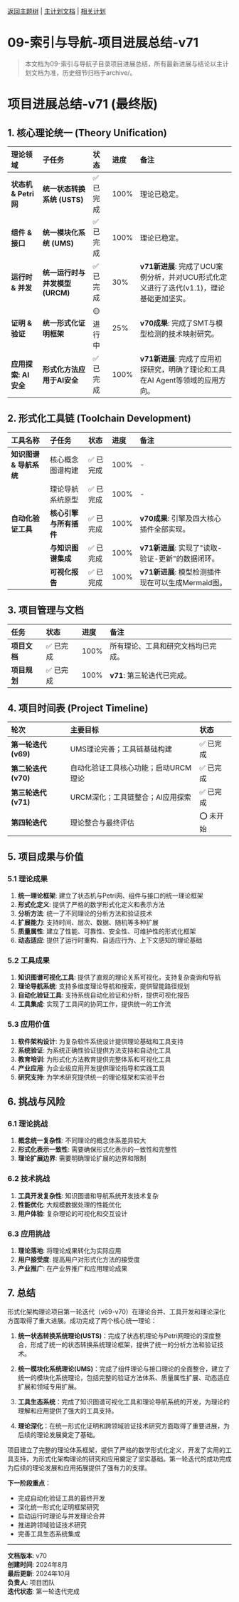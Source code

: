 [返回主题树](../00-主题树与内容索引.md) | [主计划文档](../00-形式化架构理论统一计划.md) | [相关计划](../递归合并计划.md)

# 09-索引与导航-项目进展总结-v71

> 本文档为09-索引与导航子目录项目进展总结，所有最新进展与结论以主计划文档为准，历史细节归档于archive/。

# 项目进展总结-v71 (最终版)

## 1. 核心理论统一 (Theory Unification)

| 理论领域 | 子任务 | 状态 | 进度 | 备注 |
| :--- | :--- | :--- | :--- | :--- |
| **状态机 & Petri网** | **统一状态转换系统 (USTS)** | ✅ 已完成 | 100% | 理论已稳定。 |
| **组件 & 接口** | **统一模块化系统 (UMS)** | ✅ 已完成 | 100% | 理论已稳定。 |
| **运行时 & 并发**| **统一运行时与并发模型 (URCM)**| ✅ 已完成 | 30%  | **v71新进展**: 完成了UCU案例分析，并对UCU形式化定义进行了迭代(v1.1)，理论基础更加坚实。 |
| **证明 & 验证** | **统一形式化证明框架** | 🟡 进行中 | 25% | **v70成果**: 完成了SMT与模型检测的技术映射研究。 |
| **应用探索: AI安全** | **形式化方法应用于AI安全** | ✅ 已完成 | 100% | **v71新进展**: 完成了应用初探研究，明确了理论和工具在AI Agent等领域的应用方向。|

## 2. 形式化工具链 (Toolchain Development)

| 工具名称 | 子任务 | 状态 | 进度 | 备注 |
| :--- | :--- | :--- | :--- | :--- |
| **知识图谱 & 导航系统**| 核心概念图谱构建 | ✅ 已完成 | 100% | - |
| | 理论导航系统原型 | ✅ 已完成 | 100% | - |
| **自动化验证工具** | **核心引擎与所有插件** | ✅ 已完成 | 100% | **v70成果**: 引擎及四大核心插件全部实现。 |
| | **与知识图谱集成** | ✅ 已完成 | 100% | **v71新进展**: 实现了"读取-验证-更新"的数据闭环。 |
| | **可视化报告** | ✅ 已完成 | 100% | **v71新进展**: 模型检测插件现在可以生成Mermaid图。 |

## 3. 项目管理与文档

| 任务 | 状态 | 进度 | 备注 |
| :--- | :--- | :--- | :--- |
| **项目文档** | ✅ 已完成 | 100% | 所有理论、工具和研究文档均已完成。 |
| **项目规划** | ✅ 已完成 | 100%| **v71**: 第三轮迭代已完成。 |

## 4. 项目时间表 (Project Timeline)

| 轮次 | 主要目标 | 状态 |
| :--- | :--- | :--- |
| **第一轮迭代 (v69)** | UMS理论完善；工具链基础构建 | ✅ 已完成 |
| **第二轮迭代 (v70)** | 自动化验证工具核心功能；启动URCM理论 | ✅ 已完成 |
| **第三轮迭代 (v71)** | URCM深化；工具链整合；AI应用探索 | ✅ 已完成 |
| **第四轮迭代** | 理论整合与最终评估 | ⭕️ 未开始 |

## 5. 项目成果与价值

### 5.1 理论成果

1. **统一理论框架**: 建立了状态机与Petri网、组件与接口的统一理论框架
2. **形式化定义**: 提供了严格的数学形式化定义和表示方法
3. **分析方法**: 统一了不同理论的分析方法和验证技术
4. **扩展能力**: 支持时间、层次、数据、随机等多种扩展
5. **质量属性**: 建立了性能、可靠性、安全性、可维护性的形式化框架
6. **动态适应**: 提供了运行时重构、自适应行为、上下文感知的理论基础

### 5.2 工具成果

1. **知识图谱可视化工具**: 提供了直观的理论关系可视化，支持复杂查询和导航
2. **理论导航系统**: 支持多维度理论导航和搜索，提供智能路径规划
3. **自动化验证工具**: 支持系统自动化验证和分析，提供可视化报告
4. **工具集成**: 实现了工具间的协同工作，提供统一的工作流

### 5.3 应用价值

1. **软件架构设计**: 为复杂软件系统设计提供理论基础和工具支持
2. **系统验证**: 为系统正确性验证提供方法支持和自动化工具
3. **教育培训**: 为形式化方法教育提供完整体系和可视化工具
4. **产业应用**: 为企业级应用开发提供理论指导和实践工具
5. **研究支持**: 为学术研究提供统一的理论框架和实验平台

## 6. 挑战与风险

### 6.1 理论挑战

1. **概念统一复杂性**: 不同理论的概念体系差异较大
2. **形式化表示一致性**: 需要确保形式化表示的一致性和完整性
3. **理论扩展边界**: 需要明确理论扩展的边界和限制

### 6.2 技术挑战

1. **工具开发复杂性**: 知识图谱和导航系统开发技术复杂
2. **性能优化**: 大规模数据处理的性能优化
3. **用户体验**: 复杂理论的可视化和交互设计

### 6.3 应用挑战

1. **理论落地**: 将理论成果转化为实际应用
2. **用户接受度**: 提高用户对形式化方法的接受度
3. **产业推广**: 在产业界推广和应用理论成果

## 7. 总结

形式化架构理论项目第一轮迭代（v69-v70）在理论合并、工具开发和理论深化方面取得了重大进展。成功完成了两个核心统一理论：

1. **统一状态转换系统理论(USTS)**：完成了状态机理论与Petri网理论的深度整合，形成了统一的状态转换系统理论框架，提供了统一的分析方法和验证技术。

2. **统一模块化系统理论(UMS)**：完成了组件理论与接口理论的全面整合，建立了统一的模块化系统理论，包括完整的验证方法体系、质量属性扩展、动态适应扩展和领域专用扩展。

3. **工具生态系统**：完成了知识图谱可视化工具和理论导航系统的开发，为理论的理解和应用提供了强大的工具支持。

4. **理论深化**：在统一形式化证明和跨领域验证技术研究方面取得了重要进展，为后续的理论发展奠定了基础。

项目建立了完整的理论体系框架，提供了严格的数学形式化定义，开发了实用的工具支持，为形式化架构理论的研究和应用奠定了坚实基础。第一轮迭代的成功完成为后续的理论发展和应用拓展提供了强有力的支撑。

**下一阶段重点**：

- 完成自动化验证工具的最终开发
- 深化统一形式化证明框架研究
- 启动运行时理论与并发理论合并
- 推进跨领域验证技术研究
- 完善工具生态系统集成

---

**文档版本**: v70  
**创建时间**: 2024年8月  
**最后更新**: 2024年10月  
**负责人**: 项目团队  
**迭代状态**: 第一轮迭代完成
